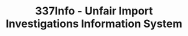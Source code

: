 ---
layout: default
bigquery: https://console.cloud.google.com/bigquery?p=patents-public-data&d=usitc_investigations&page=dataset&project=sheets-management-319211
citation: US International Trade Commission 337Info Unfair Import Investigations Information
  System
contributors: US International Trade Comission
cost: None
description: US International Trade Commission 337Info Unfair Import Investigations
  Information System contains data on investigations done under Section 337. Section
  337 declares the infringement of certain statutory intellectual property rights
  and other forms of unfair competition in import trade to be unlawful practices.
  Most Section 337 investigations involve allegations of patent or registered trademark
  infringement.
documentation: FAQ and tutorial available on the site
last_edit: 04/12/2022, 11:52:33
location: https://pubapps2.usitc.gov/337external/
maintained_by: US International Trade Comission
schema_fields:
- publication_number
- finalIdOnViolationDue
- dateOfPublicationFrNotice
- respondent
- docketNo
- complainant
- patentNumbers
- teoIdIssueDate
- id
- teoReliefGranted
- issueDateOtherNonFinal
- currentStatus
- dateCreated
- internalRemand
- finalDetNoViolation
- trademarkNumbers
- markmanHearing
- actualEndDateEvidHear
- copyrightNumbers
- dateComplaintFiled
- invUnfairAct
- scheduledEndDateEvidHear
- targetDate
- lastUpdated
- investigationTermDate
- aljAssigned
- finalIdOnViolationIssue
- startDateMarkmanHearing
- scheduledStartDateEvidHear
- cafcAppeals
- ouiiAttorney
- investigationType
- teoIdDueDate
- actualStartDateEvidHear
- teoProceedingInvolved
- title
- finalDetViolation
- endDateMarkmanHearing
- patentNumber
- investigationNo
- gcAttorney
- htsNumbers
- currentActiveALJ
- ouiiParticipation
shortname: unfair_import_investigations
tags:
- import
- legal
- trade
timeframe: 2008-2021 (prior to 2008 downloadable as a JSON file)
title: 337Info - Unfair Import Investigations Information System
uuid: 2721f5ec-e599-4890-9265-9706719fc71e
---